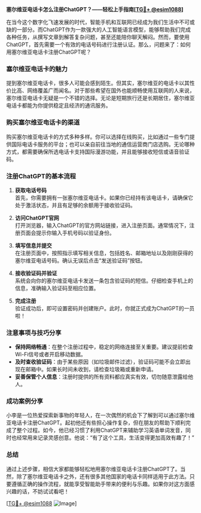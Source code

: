 **塞尔维亚电话卡怎么注册ChatGPT？——轻松上手指南[[TG💪+ @esim1088](https://t.me/s/esim1088)]**

在当今这个数字化飞速发展的时代，智能手机和互联网已经成为我们生活中不可或缺的一部分。而ChatGPT作为一款强大的人工智能语言模型，能够帮助我们完成各种任务，从撰写文章到解答复杂问题，甚至还能陪你聊天解闷。然而，要使用ChatGPT，首先需要一个有效的电话号码进行注册认证。那么，问题来了：如何用塞尔维亚电话卡注册ChatGPT呢？

### 塞尔维亚电话卡的魅力

提到塞尔维亚电话卡，很多人可能会感到陌生。但其实，塞尔维亚的电话卡以其性价比高、网络覆盖广而闻名。对于那些希望在国外也能顺畅使用互联网的人来说，塞尔维亚电话卡无疑是一个不错的选择。无论是短期旅行还是长期居住，塞尔维亚电话卡都能为你提供稳定且经济的通讯服务。

### 购买塞尔维亚电话卡的渠道

购买塞尔维亚电话卡的方式多种多样。你可以选择在线购买，比如通过一些专门提供国际电话卡服务的平台；也可以亲自前往当地的通信运营商门店选购。无论哪种方式，都需要确保所选电话卡支持国际漫游功能，并且能够接收短信或语音验证码。

### 注册ChatGPT的基本流程

1. **获取电话号码**  
   首先，你需要拥有一张塞尔维亚电话卡。如果你已经持有该电话卡，请确保它处于激活状态，并且有足够的余额用于接收验证码。

2. **访问ChatGPT官网**  
   打开浏览器，输入ChatGPT的官方网站链接，进入注册页面。通常情况下，注册页面会提示你输入手机号码以验证身份。

3. **填写信息并提交**  
   在注册页面中，按照指示填写相关信息，包括姓名、邮箱地址以及刚刚获得的塞尔维亚电话号码。确认无误后点击“发送验证码”按钮。

4. **接收验证码并验证**  
   系统会向你的塞尔维亚电话卡发送一条包含验证码的短信。仔细检查手机上的信息，准确输入验证码至相应位置。

5. **完成注册**  
   验证成功后，即可设置密码并创建账户。此时，你就正式成为ChatGPT的一员啦！

### 注意事项与技巧分享

- **保持网络畅通**：在整个注册过程中，稳定的网络连接至关重要。建议提前检查Wi-Fi信号或者开启移动数据。
- **及时查收验证码**：由于某些原因（如垃圾邮件过滤），验证码可能不会立即出现在邮箱中。如果长时间未收到，请检查垃圾箱或重新申请。
- **妥善保管个人信息**：注册时提供的所有资料都应真实有效，切勿随意泄露给他人。

### 成功案例分享

小李是一位热爱探索新事物的年轻人，在一次偶然的机会下了解到可以通过塞尔维亚电话卡注册ChatGPT。起初他还有些担心操作复杂，但在朋友的帮助下顺利完成了整个过程。如今，他已经习惯了利用ChatGPT来辅助学习英语单词发音，同时也经常用来记录灵感创意。他说：“有了这个工具，生活变得更加高效有趣了！”

### 总结

通过上述步骤，相信大家都能够轻松地用塞尔维亚电话卡注册ChatGPT了。当然，除了塞尔维亚电话卡之外，还有很多其他国家的电话卡同样适用于此方法。只要遵循正确的操作流程，就能享受智能助手带来的便利与乐趣。如果你对这方面感兴趣的话，不妨试试看吧！

[[TG💪+ @esim1088](https://t.me/s/esim1088) ![Image](https://i.postimg.cc/4NQfJmqS/Snipaste-2025-05-13-00-14-12.png)]